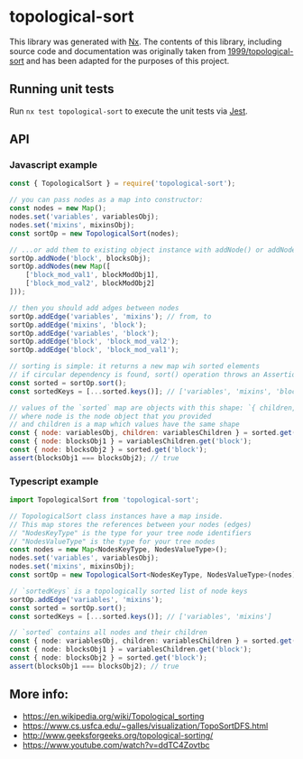# topological-sort

This library was generated with [Nx](https://nx.dev). The contents of this library, including source code and
documentation was originally taken from [1999/topological-sort](https://github.com/1999/topological-sort) and
has been adapted for the purposes of this project.

## Running unit tests

Run `nx test topological-sort` to execute the unit tests via [Jest](https://jestjs.io).

## API
### Javascript example

```javascript
const { TopologicalSort } = require('topological-sort');

// you can pass nodes as a map into constructor:
const nodes = new Map();
nodes.set('variables', variablesObj);
nodes.set('mixins', mixinsObj);
const sortOp = new TopologicalSort(nodes);

// ...or add them to existing object instance with addNode() or addNodes():
sortOp.addNode('block', blocksObj);
sortOp.addNodes(new Map([
    ['block_mod_val1', blockModObj1],
    ['block_mod_val2', blockModObj2]
]));

// then you should add adges between nodes
sortOp.addEdge('variables', 'mixins'); // from, to
sortOp.addEdge('mixins', 'block');
sortOp.addEdge('variables', 'block');
sortOp.addEdge('block', 'block_mod_val2');
sortOp.addEdge('block', 'block_mod_val1');

// sorting is simple: it returns a new map wih sorted elements
// if circular dependency is found, sort() operation throws an AssertionError
const sorted = sortOp.sort();
const sortedKeys = [...sorted.keys()]; // ['variables', 'mixins', 'block', 'block_mod_val1', 'block_mod_val2']

// values of the `sorted` map are objects with this shape: `{ children, node }`
// where node is the node object that you provided
// and children is a map which values have the same shape
const { node: variablesObj, children: variablesChildren } = sorted.get('variables');
const { node: blocksObj1 } = variablesChildren.get('block');
const { node: blocksObj2 } = sorted.get('block');
assert(blocksObj1 === blocksObj2); // true
```

### Typescript example

```typescript
import TopologicalSort from 'topological-sort';

// TopologicalSort class instances have a map inside.
// This map stores the references between your nodes (edges)
// "NodesKeyType" is the type for your tree node identifiers
// "NodesValueType" is the type for your tree nodes
const nodes = new Map<NodesKeyType, NodesValueType>();
nodes.set('variables', variablesObj);
nodes.set('mixins', mixinsObj);
const sortOp = new TopologicalSort<NodesKeyType, NodesValueType>(nodes);

// `sortedKeys` is a topologically sorted list of node keys
sortOp.addEdge('variables', 'mixins');
const sorted = sortOp.sort();
const sortedKeys = [...sorted.keys()]; // ['variables', 'mixins']

// `sorted` contains all nodes and their children
const { node: variablesObj, children: variablesChildren } = sorted.get('variables');
const { node: blocksObj1 } = variablesChildren.get('block');
const { node: blocksObj2 } = sorted.get('block');
assert(blocksObj1 === blocksObj2); // true
```

## More info:

 * https://en.wikipedia.org/wiki/Topological_sorting
 * https://www.cs.usfca.edu/~galles/visualization/TopoSortDFS.html
 * http://www.geeksforgeeks.org/topological-sorting/
 * https://www.youtube.com/watch?v=ddTC4Zovtbc
